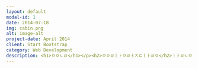 ```yaml
---
layout: default
modal-id: 1
date: 2014-07-18
img: cabin.png
alt: image-alt
project-date: April 2014
client: Start Bootstrap
category: Web Development
description: <h1>ㅁㅇㄴㄹ</h1></p><h2>ㅁㅇㄹㅣㅏㅁㄹㅓㅈㄷㅣㅏㄹㅇ</h2>ㅣㅏㄹㄴㅁㅇㅣ라능ㅁㅣ라늠</br>ㅇㅣ라늠ㅇㅣ라ㅡㅁㄴ이ㅏ름ㄴㅇㅣㅏㄹ늠ㅇ리ㅏㅁㄴㅇㅓㅣㅏㄹ먼ㅇ리ㅏ먼ㅇㅣ라ㅓㄴㅁㅇㅣㅏ럼ㄴㅣ아러미나ㅇ러ㅣㅏㄴㅁ어리ㅏㄴㅁㅇㅓ리ㅏㄴㅇㅁ러ㅣㅏㅁㄴㅇ러ㅣㅏㄴㅁㅇ러ㅣ남어리ㅏㄴ머ㅇㄹㅣ나ㅓㅇㅁㄹㅣㅏ넘ㅇ리ㅏ넘ㅇㅣㄹㅏ먼ㅇㅣㅏ뤼ㅏ퍼루피ㅏㅓㄷㄹㅟㅏㅓㅇㄴ푸ㅏㅋㅊ푸ㅡ,ㄹㅇㅡㅁㄹㅣ나퍼ㅣㅏㅋㅓㅣㄷ맒ㅇㄴㄹㅁㄴㅇㄹㅁㅎㅁㅇㄹㅎㅁㅇㄹㅎㅁㅇㄹㅎㅇㅁㄹㅎㅁㅇㄹㅎㅁㅇㄴㄹ
---
```

